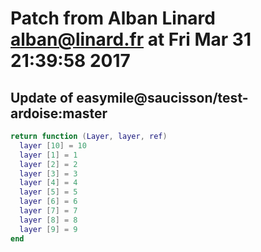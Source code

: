 # Patch from Alban Linard <alban@linard.fr> at Fri Mar 31 21:39:58 2017

## Update of easymile@saucisson/test-ardoise:master

```lua
return function (Layer, layer, ref)
  layer [10] = 10
  layer [1] = 1
  layer [2] = 2
  layer [3] = 3
  layer [4] = 4
  layer [5] = 5
  layer [6] = 6
  layer [7] = 7
  layer [8] = 8
  layer [9] = 9
end
```

